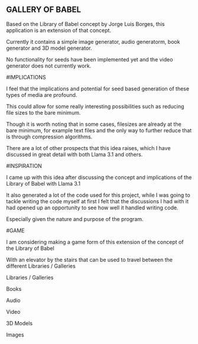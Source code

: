 ## GALLERY OF BABEL

Based on the Library of Babel concept by Jorge Luis Borges, this application is an extension of that concept.

Currently it contains a simple image generator, audio generatorm, book generator and 3D model generator.

No functionality for seeds have been implemented yet and the video generator does not currently work.

#IMPLICATIONS

I feel that the implications and potential for seed based generation of these types of media are profound.

This could allow for some really interesting possibilities such as reducing file sizes to the bare minimum.

Though it is worth noting that in some cases, filesizes are already at the bare minimum, for example text files and the only way to further reduce that is through compression algorithms.

There are a lot of other prospects that this idea raises, which I have discussed in great detail with both Llama 3.1 and others.

#INSPIRATION

I came up with this idea after discussing the concept and implications of the Library of Babel with Llama 3.1

It also generated a lot of the code used for this project, while I was going to tackle writing the code myself at first I felt that the discussions I had with it had opened up an opportunity to see how well it handled writing code.

Especially given the nature and purpose of the program.

#GAME

I am considering making a game form of this extension of the concept of the Library of Babel

With an elevator by the stairs that can be used to travel between the different Libraries / Galleries

Libraries / Galleries

Books

Audio

Video

3D Models

Images